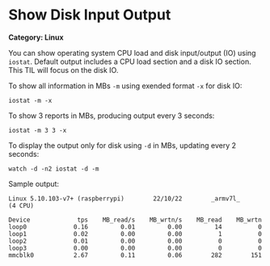 # Show Disk Input Output

__Category: Linux__

You can show operating system CPU load and disk input/output (IO) using `iostat`. Default output includes a CPU load section and a disk IO section. This TIL will focus on the disk IO.

To show all information in MBs `-m` using exended format `-x` for disk IO:

```shell
iostat -m -x
```

To show 3 reports in MBs, producing output every 3 seconds:

```shell
iostat -m 3 3 -x
```

To display the output only for disk using `-d` in MBs, updating every 2 seconds:

```shell
watch -d -n2 iostat -d -m
```

Sample output:

```shell
Linux 5.10.103-v7+ (raspberrypi)        22/10/22        _armv7l_        (4 CPU)

Device             tps    MB_read/s    MB_wrtn/s    MB_read    MB_wrtn
loop0             0.16         0.01         0.00         14          0
loop1             0.02         0.00         0.00          1          0
loop2             0.01         0.00         0.00          0          0
loop3             0.00         0.00         0.00          0          0
mmcblk0           2.67         0.11         0.06        282        151
```

